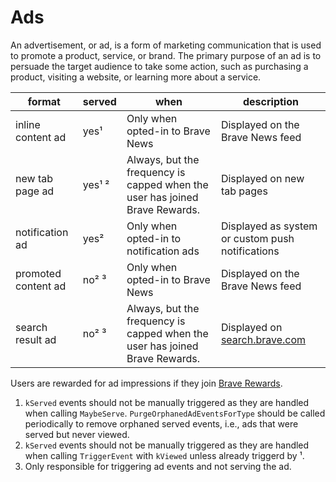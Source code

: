 # Ads

An advertisement, or ad, is a form of marketing communication that is used to promote a product, service, or brand. The primary purpose of an ad is to persuade the target audience to take some action, such as purchasing a product, visiting a website, or learning more about a service.

| format  | served  | when  | description  |
|---|---|---|---|
| inline content ad  | yes¹  | Only when opted-in to Brave News  | Displayed on the Brave News feed  |
| new tab page ad  | yes¹ ²  | Always, but the frequency is capped when the user has joined Brave Rewards.  | Displayed on new tab pages   |
| notification ad  | yes²  | Only when opted-in to notification ads  | Displayed as system or custom push notifications  |
| promoted content ad  | no² ³  | Only when opted-in to Brave News  | Displayed on the Brave News feed  |
| search result ad  | no² ³  | Always, but the frequency is capped when the user has joined Brave Rewards.  | Displayed on [search.brave.com](search.brave.com)  |

Users are rewarded for ad impressions if they join [Brave Rewards](brave://rewards).

1. `kServed` events should not be manually triggered as they are handled when calling `MaybeServe`. `PurgeOrphanedAdEventsForType` should be called periodically to remove orphaned served events, i.e., ads that were served but never viewed.
2. `kServed` events should not be manually triggered as they are handled when calling `TriggerEvent` with `kViewed` unless already triggerd by ¹.
3. Only responsible for triggering ad events and not serving the ad.

